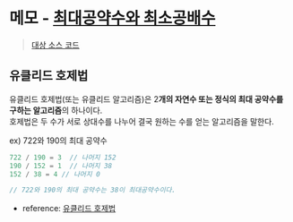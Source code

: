 # 메모 - [최대공약수와 최소공배수](https://school.programmers.co.kr/learn/courses/30/lessons/12940)

> [대상 소스 코드](./solution.js#L24-L26)

## 유클리드 호제법

유클리드 호제법(또는 유클리드 알고리즘)은 2**개의 자연수 또는 정식의 최대 공약수를 구하는 알고리즘**의 하나이다.  
호제법은 두 수가 서로 상대수를 나누어 결국 원하는 수를 얻는 알고리즘을 말한다.  

ex) 722와 190의 최대 공약수

```javascript
722 / 190 = 3  // 나머지 152
190 / 152 = 1  // 나머지 38
152 / 38 = 4 // 나머지 0

// 722와 190의 최대 공약수는 38이 최대공약수이다.
```

- reference: [유클리드 호제법](https://ko.wikipedia.org/wiki/%EC%9C%A0%ED%81%B4%EB%A6%AC%EB%93%9C_%ED%98%B8%EC%A0%9C%EB%B2%95)
